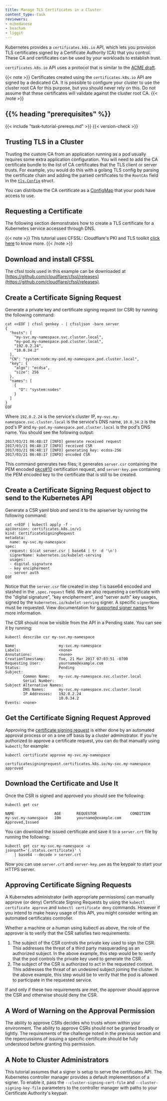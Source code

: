 ```yaml
---
title: Manage TLS Certificates in a Cluster
content_type: task
reviewers:
- mikedanese
- beacham
- liggit
---
```


<!-- overview -->

Kubernetes provides a `certificates.k8s.io` API, which lets you provision TLS
certificates signed by a Certificate Authority (CA) that you control. These CA
and certificates can be used by your workloads to establish trust.

`certificates.k8s.io` API uses a protocol that is similar to the [ACME
draft](https://github.com/ietf-wg-acme/acme/).

{{< note >}}
Certificates created using the `certificates.k8s.io` API are signed by a
dedicated CA. It is possible to configure your cluster to use the cluster root
CA for this purpose, but you should never rely on this. Do not assume that
these certificates will validate against the cluster root CA.
{{< /note >}}




## {{% heading "prerequisites" %}}


{{< include "task-tutorial-prereqs.md" >}} {{< version-check >}}



<!-- steps -->

## Trusting TLS in a Cluster

Trusting the custom CA from an application running as a pod usually requires
some extra application configuration. You will need to add the CA certificate
bundle to the list of CA certificates that the TLS client or server trusts. For
example, you would do this with a golang TLS config by parsing the certificate
chain and adding the parsed certificates to the `RootCAs` field in the
[`tls.Config`](https://pkg.go.dev/crypto/tls#Config) struct.

You can distribute the CA certificate as a
[ConfigMap](/docs/tasks/configure-pod-container/configure-pod-configmap) that your
pods have access to use.

## Requesting a Certificate

The following section demonstrates how to create a TLS certificate for a
Kubernetes service accessed through DNS.

{{< note >}}
This tutorial uses CFSSL: Cloudflare's PKI and TLS toolkit [click here](https://blog.cloudflare.com/introducing-cfssl/) to know more.
{{< /note >}}

## Download and install CFSSL

The cfssl tools used in this example can be downloaded at
[https://github.com/cloudflare/cfssl/releases](https://github.com/cloudflare/cfssl/releases).

## Create a Certificate Signing Request

Generate a private key and certificate signing request (or CSR) by running
the following command:

```shell
cat <<EOF | cfssl genkey - | cfssljson -bare server
{
  "hosts": [
    "my-svc.my-namespace.svc.cluster.local",
    "my-pod.my-namespace.pod.cluster.local",
    "192.0.2.24",
    "10.0.34.2"
  ],
  "CN": "system:node:my-pod.my-namespace.pod.cluster.local",
  "key": {
    "algo": "ecdsa",
    "size": 256
  },
  "names": [
    {
      "O": "system:nodes"
    }
  ]
}
EOF
```

Where `192.0.2.24` is the service's cluster IP,
`my-svc.my-namespace.svc.cluster.local` is the service's DNS name,
`10.0.34.2` is the pod's IP and `my-pod.my-namespace.pod.cluster.local`
is the pod's DNS name. You should see the following output:

```
2017/03/21 06:48:17 [INFO] generate received request
2017/03/21 06:48:17 [INFO] received CSR
2017/03/21 06:48:17 [INFO] generating key: ecdsa-256
2017/03/21 06:48:17 [INFO] encoded CSR
```

This command generates two files; it generates `server.csr` containing the PEM
encoded [pkcs#10](https://tools.ietf.org/html/rfc2986) certification request,
and `server-key.pem` containing the PEM encoded key to the certificate that
is still to be created.

## Create a Certificate Signing Request object to send to the Kubernetes API

Generate a CSR yaml blob and send it to the apiserver by running the following
command:

```shell
cat <<EOF | kubectl apply -f -
apiVersion: certificates.k8s.io/v1
kind: CertificateSigningRequest
metadata:
  name: my-svc.my-namespace
spec:
  request: $(cat server.csr | base64 | tr -d '\n')
  signerName: kubernetes.io/kubelet-serving
  usages:
  - digital signature
  - key encipherment
  - server auth
EOF
```

Notice that the `server.csr` file created in step 1 is base64 encoded
and stashed in the `.spec.request` field. We are also requesting a
certificate with the "digital signature", "key encipherment", and "server
auth" key usages, signed by the `kubernetes.io/kubelet-serving` signer.
A specific `signerName` must be requested.
View documentation for [supported signer names](/docs/reference/access-authn-authz/certificate-signing-requests/#signers)
for more information.

The CSR should now be visible from the API in a Pending state. You can see
it by running:

```shell
kubectl describe csr my-svc.my-namespace
```

```none
Name:                   my-svc.my-namespace
Labels:                 <none>
Annotations:            <none>
CreationTimestamp:      Tue, 21 Mar 2017 07:03:51 -0700
Requesting User:        yourname@example.com
Status:                 Pending
Subject:
        Common Name:    my-svc.my-namespace.svc.cluster.local
        Serial Number:
Subject Alternative Names:
        DNS Names:      my-svc.my-namespace.svc.cluster.local
        IP Addresses:   192.0.2.24
                        10.0.34.2
Events: <none>
```

## Get the Certificate Signing Request Approved

Approving the [certificate signing request](/docs/reference/access-authn-authz/certificate-signing-requests/)
is either done by an automated approval process or on a one off basis by a cluster
administrator. If you're authorized to approve a certificate request, you can do that
manually using `kubectl`; for example:

```shell
kubectl certificate approve my-svc.my-namespace
```

```none
certificatesigningrequest.certificates.k8s.io/my-svc.my-namespace approved
```


## Download the Certificate and Use It

Once the CSR is signed and approved you should see the following:

```shell
kubectl get csr
```

```none
NAME                  AGE       REQUESTOR               CONDITION
my-svc.my-namespace   10m       yourname@example.com    Approved,Issued
```

You can download the issued certificate and save it to a `server.crt` file
by running the following:

```shell
kubectl get csr my-svc.my-namespace -o jsonpath='{.status.certificate}' \
    | base64 --decode > server.crt
```

Now you can use `server.crt` and `server-key.pem` as the keypair to start
your HTTPS server.

## Approving Certificate Signing Requests

A Kubernetes administrator (with appropriate permissions) can manually approve
(or deny) Certificate Signing Requests by using the `kubectl certificate
approve` and `kubectl certificate deny` commands. However if you intend
to make heavy usage of this API, you might consider writing an automated
certificates controller.

Whether a machine or a human using kubectl as above, the role of the approver is
to verify that the CSR satisfies two requirements:

1. The subject of the CSR controls the private key used to sign the CSR. This
   addresses the threat of a third party masquerading as an authorized subject.
   In the above example, this step would be to verify that the pod controls the
   private key used to generate the CSR.
2. The subject of the CSR is authorized to act in the requested context. This
   addresses the threat of an undesired subject joining the cluster. In the
   above example, this step would be to verify that the pod is allowed to
   participate in the requested service.

If and only if these two requirements are met, the approver should approve
the CSR and otherwise should deny the CSR.

## A Word of Warning on the Approval Permission

The ability to approve CSRs decides who trusts whom within your environment. The
ability to approve CSRs should not be granted broadly or lightly. The
requirements of the challenge noted in the previous section and the
repercussions of issuing a specific certificate should be fully understood
before granting this permission.

## A Note to Cluster Administrators

This tutorial assumes that a signer is setup to serve the certificates API. The
Kubernetes controller manager provides a default implementation of a signer. To
enable it, pass the `--cluster-signing-cert-file` and
`--cluster-signing-key-file` parameters to the controller manager with paths to
your Certificate Authority's keypair.



